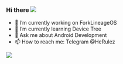 ### Hi there <img src="https://raw.githubusercontent.com/nixin72/nixin72/master/wave.gif">

- 🔭 I’m currently working on ForkLineageOS
- 🌱 I’m currently learning Device Tree
- 💬 Ask me about Android Development
- 📫 How to reach me: Telegram @HeRulez

<img src="https://github-readme-stats.vercel.app/api?username=HeRulez&&show_icons=true&title_color=fc0f03&icon_color=fc0f03&text_color=daf7dc&bg_color=151515">

